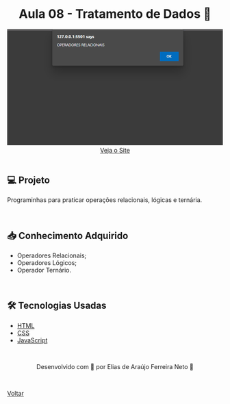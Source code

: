 <h1 align="center">Aula 08 - Tratamento de Dados 🔢</h1>

<div align="center">
  <img src="./demonstracao.gif">
</div>

<div align="center">
  <a href="https://elias-neto.github.io/Curso-em-video-JavaScript/moduloB/aula08/index.html">Veja o Site</a>
</div>

<br>

## 💻 Projeto

Programinhas para praticar operações relacionais, lógicas e ternária.

<br>

## 📥 Conhecimento Adquirido 

- Operadores Relacionais;
- Operadores Lógicos;
- Operador Ternário.

<br>

## 🛠 Tecnologias Usadas

- [HTML](https://www.w3schools.com/html/)
- [CSS](https://www.w3schools.com/css/)
- [JavaScript](https://www.w3schools.com/js/)

<br>

<p align="center"> Desenvolvido com 💙 por Elias de Araújo Ferreira Neto 👋 <p>

<br>
  
<a href="../../README.md">Voltar</a>